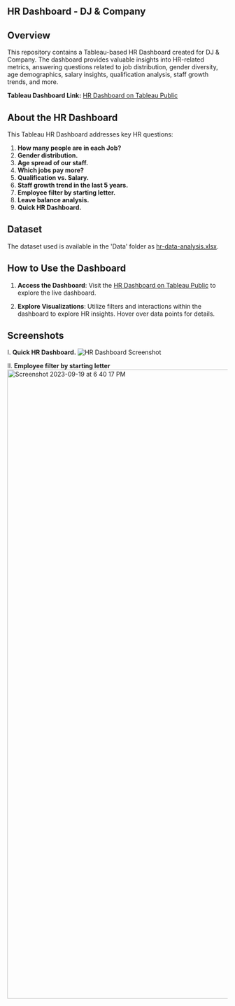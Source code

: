 ## HR Dashboard - DJ & Company

## Overview

This repository contains a Tableau-based HR Dashboard created for DJ & Company. The dashboard provides valuable insights into HR-related metrics, answering questions related to job distribution, gender diversity, age demographics, salary insights, qualification analysis, staff growth trends, and more.

**Tableau Dashboard Link:** [HR Dashboard on Tableau Public](https://public.tableau.com/views/HRDashboard-DJCompany/HRDashboard?:language=en-GB&publish=yes&:display_count=n&:origin=viz_share_link)

## About the HR Dashboard

This Tableau HR Dashboard addresses key HR questions:

1. **How many people are in each Job?**
2. **Gender distribution.**
3. **Age spread of our staff.**
4. **Which jobs pay more?**
5. **Qualification vs. Salary.**
6. **Staff growth trend in the last 5 years.**
7. **Employee filter by starting letter.**
8. **Leave balance analysis.**
9. **Quick HR Dashboard.**

## Dataset

The dataset used is available in the 'Data' folder as [hr-data-analysis.xlsx](Data/hr-data-analysis.xlsx).

## How to Use the Dashboard

1. **Access the Dashboard**: Visit the [HR Dashboard on Tableau Public](https://public.tableau.com/views/HRDashboard-DJCompany/HRDashboard?:language=en-GB&publish=yes&:display_count=n&:origin=viz_share_link) to explore the live dashboard.

2. **Explore Visualizations**: Utilize filters and interactions within the dashboard to explore HR insights. Hover over data points for details.

## Screenshots
I. **Quick HR Dashboard.**
![HR Dashboard Screenshot](https://github.com/darshanjawandhiya/HR-Dashboard-Tableau/assets/85777009/9e37bad9-23ce-4c1a-89d3-4380df084e88)

II. **Employee filter by starting letter**
<img width="1438" alt="Screenshot 2023-09-19 at 6 40 17 PM" src="https://github.com/darshanjawandhiya/HR-Dashboard-Tableau/assets/85777009/a6f9296a-5c14-44a9-b4e3-6ec5546efa28">
